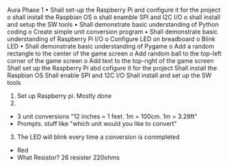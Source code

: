 Aura
Phase 1 
• Shall set-up the Raspberry Pi and configure it for the project
o shall install the Raspbian OS
o shall enamble SPI and I2C I/O
o shall install and setup the SW tools
• Shall demonstrate basic understanding of Python coding 
o Create simple unit conversion program 
• Shall demonstrate basic understanding of Raspberry Pi I/O 
o Configure LED on breadboard o Blink LED 
• Shall demonstrate basic understanding of Pygame 
o Add a random rectangle to the center of the game screen 
o Add random ball to the top-left corner of the game screen 
o Add text to the top-right of the game screen
Shall set up the Raspberry Pi abd cofigure it for the project
Shall install the Raspbian OS 
Shall enable SPI and 12C I/O 
Shall install and set up the SW tools

1. Set up Raspberry pi. Mostly done
2. 
  - 3 unit conversions "12 inches = 1 feet. 1m = 100cm. 1m = 3.28ft"
  - Prompts. stuff like "which unit would you like to convert"

3. The LED will blink every time a conversion is commpleted
  - Red
  - What Resistor? 26 resister 220ohms

